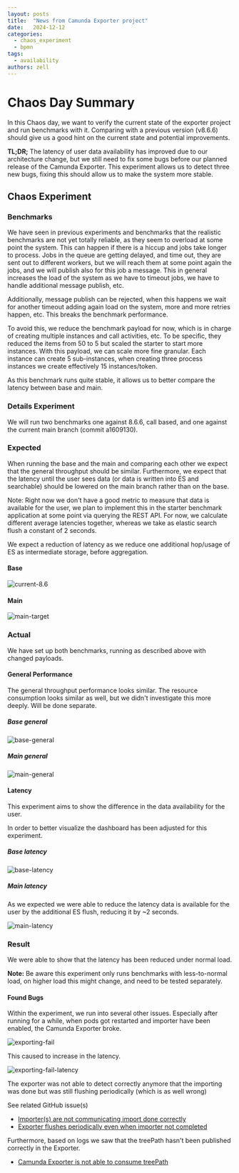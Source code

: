 ```yaml
---
layout: posts
title:  "News from Camunda Exporter project"
date:   2024-12-12
categories: 
  - chaos_experiment 
  - bpmn
tags:
  - availability
authors: zell
---
```


# Chaos Day Summary

In this Chaos day, we want to verify the current state of the exporter project and run benchmarks with it. Comparing
with a previous version (v8.6.6) should give us a good hint on the current state and potential improvements.

**TL;DR;** The latency of user data availability has improved due to our architecture change, but we still need to fix some bugs before our planned release of the Camunda Exporter. This experiment allows us to detect three new bugs, fixing this should allow us to make the system more stable.

<!--truncate-->

## Chaos Experiment

### Benchmarks

We have seen in previous experiments and benchmarks that the realistic benchmarks are not yet totally reliable, as they seem to overload at some point the system. This can happen if there is a hiccup and jobs take longer to process. Jobs in the queue are getting delayed, and time out, they are sent out to different workers, but we will reach them at some point again the jobs, and we will publish also for this job a message. This in general increases the load of the system as we have to timeout jobs, we have to handle additional message publish, etc.

Additionally, message publish can be rejected, when this happens we wait for another timeout adding again load on the system, more and more retries happen, etc. This breaks the benchmark performance.

To avoid this, we reduce the benchmark payload for now, which is in charge of creating multiple instances and call activities, etc. To be specific, they reduced the items from 50 to 5
but scaled the starter to start more instances. With this payload, we can scale more fine granular. Each instance can create 5 sub-instances, when creating three process instances  we create effectively 15 instances/token.

As this benchmark runs quite stable, it allows us to better compare the latency between base and main.

### Details Experiment

We will run two benchmarks one against 8.6.6, call based, and one against the current main branch (commit a1609130).

### Expected

When running the base and the main and comparing each other we expect that the general throughput should be similar.
Furthermore, we expect that the latency until the user sees data (or data is written into ES and searchable) should be lowered on the main branch rather than on the base.

Note: Right now we don't have a good metric to measure that data is available for the user, we plan to implement this in the starter benchmark application at some point via querying the REST API. For now, we calculate different average latencies together, whereas we take as elastic search flush a constant of 2 seconds.

We expect a reduction of latency as we reduce one additional hop/usage of ES as intermediate storage, before aggregation.

#### Base

![current-8.6](../2024-10-24-Camunda-Exporter-MVP/current-miro.png)

#### Main

![main-target](./target.png)

### Actual

We have set up both benchmarks, running as described above with changed payloads.

#### General Performance

The general throughput performance looks similar. The resource consumption looks similar as well, but we didn't investigate this more deeply. Will be done separate.

##### Base general

![base-general](base-general.png)

##### Main general
![main-general](main-general.png)

#### Latency

This experiment aims to show the difference in the data availability for the user.

In order to better visualize the dashboard has been adjusted for this experiment.

##### Base latency

![base-latency](base-latencies-tree.png)

##### Main latency

As we expected we were able to reduce the latency data is available for the user by the additional ES flush, reducing it by ~2 seconds.

![main-latency](main-latencies-tree.png)

### Result

We were able to show that the latency has been reduced under normal load.

**Note:** Be aware this experiment only runs benchmarks with less-to-normal load, on higher load this might change, and need to be tested separately.

#### Found Bugs

Within the experiment, we run into several other issues. Especially after running for a while, when pods got restarted and importer have been enabled, the Camunda Exporter broke.


![exporting-fail](exporting-fail.png)

This caused to increase in the latency.

![exporting-fail-latency](exporting-fail-latency.png)

The exporter was not able to detect correctly anymore that the importing was done but was still flushing periodically (which is as well wrong)

See related GitHub issue(s)

 * [Importer(s) are not communicating import done correctly](https://github.com/camunda/camunda/issues/26046)
 * [Exporter flushes periodically even when importer not completed](https://github.com/camunda/camunda/issues/26047) 

Furthermore, based on logs we saw that the treePath hasn't been published correctly in the Exporter.
 
 * [Camunda Exporter is not able to consume treePath](https://github.com/camunda/camunda/issues/26048)
